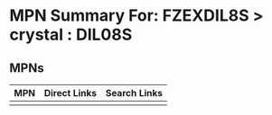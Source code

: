 



# MPN Summary For: FZEXDIL8S > crystal : DIL08S

## MPNs
  

|MPN|Direct Links|Search Links|
| :--- | :--- | :--- |
||||
